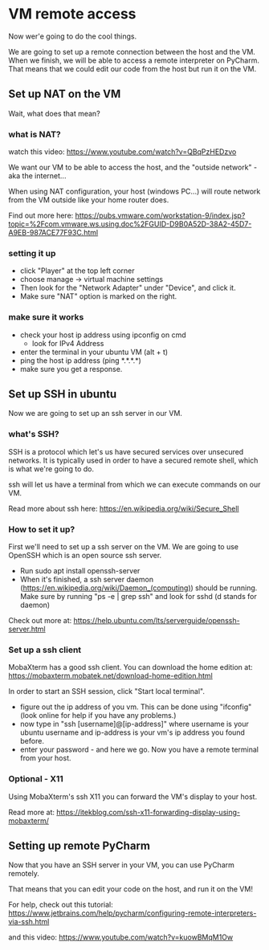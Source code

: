 # VM remote access

Now wer'e going to do the cool things.

We are going to set up a remote connection between the host and the VM.
When we finish, we will be able to access a remote interpreter on PyCharm.
That means that we could edit our code from the host but run it on the VM.


## Set up NAT on the VM
Wait, what does that mean?
### what is NAT?

watch this video: https://www.youtube.com/watch?v=QBqPzHEDzvo

We want our VM to be able to access the host, and the "outside network" - aka the internet...

When using NAT configuration, your host (windows PC...)
will route network from the VM outside like your home router does. 
   
 Find out more here: https://pubs.vmware.com/workstation-9/index.jsp?topic=%2Fcom.vmware.ws.using.doc%2FGUID-D9B0A52D-38A2-45D7-A9EB-987ACE77F93C.html
 
 ### setting it up
 
 * click "Player" at the top left corner
 * choose manage -> virtual machine settings
 * Then look for the "Network Adapter" under "Device", and click it.
 * Make sure "NAT" option is marked on the right.
 
 ### make sure it works
 * check your host ip address using ipconfig on cmd
   * look for IPv4 Address
 * enter the terminal in your ubuntu VM (alt + t)
 * ping the host ip address (ping \*.\*.\*.\*)
 * make sure you get a response.
 
 
 ## Set up SSH in ubuntu
 Now we are going to set up an ssh server in our VM.

### what's SSH?
SSH is a protocol which let's us have secured services over unsecured networks.
It is typically used in order to have a secured remote shell, which is what we're going to do.

ssh will let us have a terminal from which we can execute commands on our VM.

Read more about ssh here: https://en.wikipedia.org/wiki/Secure_Shell

### How to set it up?
First we'll need to set up a ssh server on the VM.
We are going to use OpenSSH which is an open source ssh server.

* Run sudo apt install openssh-server
* When it's finished, a ssh server daemon (https://en.wikipedia.org/wiki/Daemon_(computing)) should be running. 
Make sure by running "ps -e | grep ssh" and look for sshd (d stands for daemon)

Check out more at: https://help.ubuntu.com/lts/serverguide/openssh-server.html

### Set up a ssh client

MobaXterm has a good ssh client.
You can download the home edition at: https://mobaxterm.mobatek.net/download-home-edition.html

In order to start an SSH session, click "Start local terminal".
* figure out the ip address of you vm. This can be done using "ifconfig"
 (look online for help if you have any problems.)
 * now type in "ssh [username]@[ip-address]" where username is your ubuntu username and ip-address is
 your vm's ip address you found before.
 * enter your password - and here we go. Now you have a remote terminal from your host.
### Optional - X11

Using MobaXterm's ssh X11 you can forward the VM's display to your host.

Read more at: https://itekblog.com/ssh-x11-forwarding-display-using-mobaxterm/

## Setting up remote PyCharm

Now that you have an SSH server in  your VM, you can use PyCharm remotely.

That means that you can edit your code on the host, and run it on the VM!

For help,
check out this tutorial: https://www.jetbrains.com/help/pycharm/configuring-remote-interpreters-via-ssh.html

and this video: https://www.youtube.com/watch?v=kuowBMqM1Ow